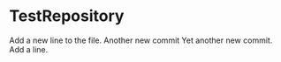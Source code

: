 # TestRepository
Add a new line to the file.
Another new commit
Yet another new commit.
Add a line.
